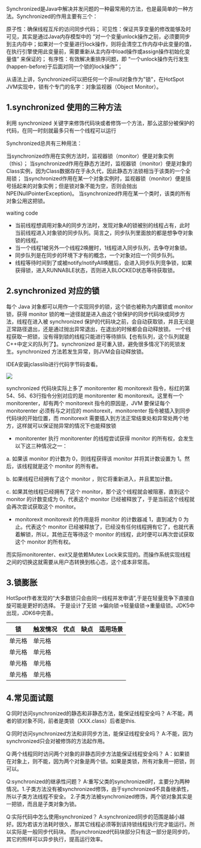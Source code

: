 
Synchronized是Java中解决并发问题的一种最常用的方法，也是最简单的一种方法。Synchronized的作用主要有三个：

原子性：确保线程互斥的访问同步代码；
可见性：保证共享变量的修改能够及时可见，其实是通过Java内存模型中的 “对一个变量unlock操作之前，必须要同步到主内存中；如果对一个变量进行lock操作，则将会清空工作内存中此变量的值，在执行引擎使用此变量前，需要重新从主内存中load操作或assign操作初始化变量值” 来保证的；
有序性：有效解决重排序问题，即 “一个unlock操作先行发生(happen-before)于后面对同一个锁的lock操作”；

从语法上讲，Synchronized可以把任何一个非null对象作为"锁"，在HotSpot JVM实现中，锁有个专门的名字：对象监视器（Object Monitor）。

## 1.synchronized 使用的三种方法
利用 synchronized 关键字来修饰代码块或者修饰一个方法，那么这部分被保护的代码，在同一时刻就最多只有一个线程可以运行

Synchronized总共有三种用法：

当synchronized作用在实例方法时，监视器锁（monitor）便是对象实例（this）；
当synchronized作用在静态方法时，监视器锁（monitor）便是对象的Class实例，因为Class数据存在于永久代，因此静态方法锁相当于该类的一个全局锁；
当synchronized作用在某一个对象实例时，监视器锁（monitor）便是括号括起来的对象实例；但是锁对象不能为空，否则会抛出NPE(NullPointerException)。
当synchronized作用在某一个类时，该类的所有对象公用这把锁。

waiting code

* 当前线程想调用对象A的同步方法时，发现对象A的锁被别的线程占有，此时当前线程进入对象锁的同步队列。简言之，同步队列里面放的都是想争夺对象锁的线程。
* 当一个线程1被另外一个线程2唤醒时，1线程进入同步队列，去争夺对象锁。
* 同步队列是在同步的环境下才有的概念，一个对象对应一个同步队列。
* 线程等待时间到了或被notify/notifyAll唤醒后，会进入同步队列竞争锁，如果获得锁，进入RUNNABLE状态，否则进入BLOCKED状态等待获取锁。


## 2.synchronized 对应的锁

每个 Java 对象都可以用作一个实现同步的锁，这个锁也被称为内置锁或 monitor 锁，获得 monitor 锁的唯一途径就是进入由这个锁保护的同步代码块或同步方法，线程在进入被 synchronized 保护的代码块之前，会自动获取锁，并且无论是正常路径退出，还是通过抛出异常退出，在退出的时候都会自动释放锁。
一个线程获取一把锁，没有得到锁的线程只能进行等待排队【也有队列，这个队列就是C++中定义的队列了】。synchronized 是可重入锁，避免很多情况下的死锁发生。synchronized 方法若发生异常，则JVM会自动释放锁。

IDEA安装jclasslib进行代码字节码查看。  

![](https://cdn.jsdelivr.net/gh/flowscolors/resources-backup@main/img_bed/synchronized-monenter.png)

synchronized 代码块实际上多了 monitorenter 和 monitorexit 指令，标红的第54、56、63行指令分别对应的是 monitorenter 和 monitorexit。这里有一个 monitorenter，却有两个 monitorexit 指令的原因是，JVM 要保证每个 monitorenter 必须有与之对应的 monitorexit，monitorenter 指令被插入到同步代码块的开始位置，而 monitorexit 需要插入到方法正常结束处和异常处两个地方，这样就可以保证抛异常的情况下也能释放锁

* monitorenter
执行 monitorenter 的线程尝试获得 monitor 的所有权，会发生以下这三种情况之一：

a. 如果该 monitor 的计数为 0，则线程获得该 monitor 并将其计数设置为 1。然后，该线程就是这个 monitor 的所有者。

b. 如果线程已经拥有了这个 monitor ，则它将重新进入，并且累加计数。

c. 如果其他线程已经拥有了这个 monitor，那个这个线程就会被阻塞，直到这个 monitor 的计数变成为 0，代表这个 monitor 已经被释放了，于是当前这个线程就会再次尝试获取这个 monitor。

* monitorexit monitorexit 的作用是将 monitor 的计数器减 1，直到减为 0 为止。代表这个 monitor 已经被释放了，已经没有任何线程拥有它了，也就代表着解锁，所以，其他正在等待这个 monitor 的线程，此时便可以再次尝试获取这个 monitor 的所有权。

而实际monitorenter、exit又是依赖Mutex Lock来实现的。而操作系统实现线程之间的切换这就需要从用户态转换到核心态，这个成本非常高。

## 3.锁膨胀
HotSpot作者发现的“大多数锁只会由同一线程并发申请”,于是在轻量竞争下直接自旋可能是更好的选择。
于是设计了无锁 ->偏向锁->轻量级锁->重量级锁。JDK5中出现，JDK6中完善。

|  锁   | 触发情况  | 优点 | 缺点 | 适用场景 | 
|  ----  | ----  | ----| ----| ----|
| 单元格  | 单元格 | | |  |
| 单元格  | 单元格 | | |  |
| 单元格  | 单元格 | | |  |
| 单元格  | 单元格 | | |  |


## 4.常见面试题
Q:同时访问synchronized的静态和非静态方法，能保证线程安全吗？
A:不能，两者的锁对象不同，前者是类锁（XXX.class）后者是this.

Q:同时访问synchronized方法和非同步方法，能保证线程安全吗？
A:不能，因为synchronized只会对被修饰的方法起作用。

Q:两个线程同时访问两个对象的非静态同步方法能保证线程安全吗？
A：如果锁在对象上，则不能，因为两个对象是两个锁。如果是类锁，所有对象用一把锁，则可以。

Q:synchronized的继承性问题？
A:重写父类的synchronized时，主要分为两种情况。1.子类方法没有被synchronized修饰，由于synchronized不具备继承性，所以子类方法线程不安全。 2.子类方法被synchronized修饰，两个锁对象其实是一把锁，而且是子类对象为锁。

Q:实际代码中怎么使用synchronized？
A:synchronized同步的范围是越小越好。因为若该方法耗时很久，那其它线程必须等到该持锁线程执行完才能运行。所以实际是一般同步代码块。
  而synchronized代码块部分只有这一部分是同步的，其它的照样可以异步执行，提高运行效率。